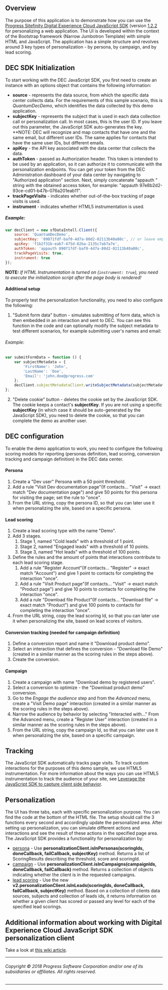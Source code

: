 ## Overview
The purpose of this application is to demonstrate how you can use the [Progress Sitefinity Digital Experience Cloud JavaScript SDK](http://docs.sitefinity.com/dec/leverage-the-javascript-sdk-to-capture-client-side-behavior) (version [1.2.2](https://dec.azureedge.net/sdk/telerik-dec-client.min.1.2.2.js) for personalizing a web application. The UI is developed within the context of the Bootstrap framework (Narrow Jumbotron Template) with simple HTML and JavaScript. The application has a simple structure and revolves around 3 key types of personalization - by persona, by campaign, and by lead scoring.

## DEC SDK Initialization
To start working with the DEC JavaScript SDK, you first need to create an instance with an options object that contains the following information:
- **source** - represents the data source, from which the specific data center collects data. For the requirements of this sample scenario, this is *QuantumDecDemo*, which identifies the data collected by this demo application.
- **subjectKey** - represents the subject that is used in each data collection call or personalization call. In most cases, this is the user ID. If you leave out this parameter, the JavaScript SDK auto-generates the key.
**NOTE: DEC will recognize and map contacts that have one and the same email, but different user IDs. The same applies for contacts that have the same user IDs, but different emails.
- **apiKey** - the API key associated with the data center that collects the data. 
- **authToken** - passed as Authorization header. This token is intended to be used by an application, so it can authorize it to communicate with the personalization endpoints. You can get your token from the DEC Administration dashboard of your data center by navigating to "Authorized application" section. Next, simply concatenate "appauth " string with the obtained access token, for example: "appauth 97e8b2d2-93ce-cd01-b47b-076a201eab11".
- **trackPageVisits** - indicates whether out-of-the-box tracking of page visits is used.
- **instrument** - indicates whether HTML5 instrumentation is used.

##### Example:
```javascript
var decClient = new sfDataIntell.Client({
    source: 'QuantumDecDemo',
    subjectKey: '89071fdf-baf0-4d7a-80d2-02113b40a08c', // or leave empty to auto-generate id
    apiKey: 'f1b2f31b-eab7-475d-82ba-2135c7ab7a7e',
    authToken: 'appauth 89071fdf-baf0-4d7a-80d2-02113b40a08c',
    trackPageVisits: true,
    instrument: true
});
```
**NOTE:** _If HTML Instrumentation is turned on (```instrument: true```), you need to execute the initialization script after the page body is rendered!_

#### Additional setup
To properly test the personalization functionality, you need to also configure the following:
1. "Submit form data" button - simulates submitting of form data, which is then embedded in an interaction and sent to DEC. You can see this function in the code and can optionally modify the subject metadata to test different scenarios, for example submitting user's names and email:
###### Example:
```javascript
var submitFormData = function () {
    var subjectMetadata = {
        'FirstName': 'John',
        'LastName': 'Doe',
        'Email': 'john.doe@progress.com'
    };
    decClient.subjectMetadataClient.writeSubjectMetadata(subjectMetadata);
};
```
2. "Delete cookie" button - deletes the cookie set by the JavaScript SDK. The cookie keeps a contact's **subjectKey**. If you are not using a specific **subjectKey** (in which case it should be auto-generated by the JavaScript SDK), you need to delete the cookie, so that you can complete the demo as another user.

## DEC configuration
To enable the demo application to work, you need to configure the following scoring models for reporting (personas definition, lead scoring, conversion tracking and campaign definition) in the DEC data center.

#### Persona
1. Create a "Dev user" Persona with a 50 point threshold.
2. Add a rule "Visit Dev documentation page"(If contacts... "Visit" -> exact match "Dev documentation page") and give 50 points for this persona for visiting the page; set the rule to "once".
3. From the URL string, copy the persona ID, so that you can later use it when personalizing the site, based on a specific persona.

#### Lead scoring
1. Create a lead scoring type with the name "Demo".
2. Add 3 stages.
   1. Stage 1, named "Cold leads" with a threshold of 1 point.
   1. Stage 2, named "Engaged leads" with a threshold of 10 points.
   1. Stage 3, named "Hot leads" with a threshold of 100 points.
3. Define the rules and the amount of points that interactions contribute to each lead scoring stage.
   1. Add a rule "Register Account"(If contacts... "Register" -> exact match "Account") and give 1 point to contacts for completing the interaction "once".
   1. Add a rule "Visit Product page"(If contacts... "Visit" -> exact match "Product page") and give 10 points to contacts for completing the interaction "once".
   1. Add a rule "Download file Product"(If contacts... "Download file" -> exact match "Product") and give 100 points to contacts for completing the interaction "once".
4. From the URL string, copy the lead scoring Id, so that you can later use it when personalizing the site, based on lead scores of visitors.

#### Conversion tracking (needed for campaign definition)
1. Define a conversion report and name it "Download product demo".
2. Select an interaction that defines the conversion - "Download file Demo"(created in a similar manner as the scoring rules in the steps above).
3. Create the conversion.

#### Campaign
1. Create a campaign with name "Download demo by registered users".
2. Select a conversion to optimize - the "Download product demo" conversion.
3. Go to the *Engage the audience* step and from the *Advanced* menu, create a "Visit Demo page" interaction (created in a similar manner as the scoring rules in the steps above).
4. Narrow the audience by behavior by selecting "Interacted with..." From the Advanced menu, create a "Register User" interaction (created in a similar manner as the scoring rules in the steps above).
5. From the URL string, copy the campaign Id, so that you can later use it when personalizing the site, based on a specific campaign.

## Tracking
The JavaScript SDK automatically tracks page visits. To track custom interactions for the purposes of this demo sample, we use HTML5 instrumentation. For more information about the ways you can use HTML5 instrumentation to track the audience of your site, see [Leverage the JavaScript SDK to capture client side behavior](https://docs.sitefinity.com/dec/api-v2/for-developers-leverage-the-javascript-sdk-to-capture-client-side-behavior).

## Personalization
The UI has three tabs, each with specific personalization purpose. You can find the code at the bottom of the HTML file. The setup should call the 3 functions every second and accordingly update the personalized area. After setting up personalization, you can simulate different actions and interactions and see the result of these actions in the specified page area.
The JavaScript SDK provides a functionality for personalization by:
- [persona](http://docs.sitefinity.com/dec/personas-profile-your-audience) - Use **personalizationClient.isInPersonas(scoringIds, doneCallback, failCallback, subjectKey)** method. Returns a list of ScoringResults describing the threshold, score and scoringId.
- [campaign](http://docs.sitefinity.com/dec/campaigns-define-and-track) - Use **personalizationClient.isInCampaigns(campaignIds, doneCallback, failCallback)** method. Returns a collection of objects indicating whether the client is in the requested campaigns.
- [lead scoring](http://docs.sitefinity.com/dec/lead-scoring-align-marketing-and-sales) - Use the new **v2.personalizationClient.isInLeads(scoringIds, doneCallback, failCallback, subjectKey)** method. Based on a collection of clients data sources, subjects and collection of leads ids, it returns information on whether a given client has scored or passed any level for each of the specified lead scorings.

## Additional information about working with Digital Experience Cloud JavaScript SDK personalization client
Take a look at [this wiki article](https://github.com/Sitefinity/dec-samples/wiki/DEC-JS-SDK-Personalization-Client).

---

###### Copyright © 2018 Progress Software Corporation and/or one of its subsidiaries or affiliates. All rights reserved.

---